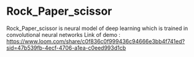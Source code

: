 # Rock_Paper_scissor
Rock_Paper_scissor is neural model of deep learning which is trained in convolutional neural networks
Link of demo : https://www.loom.com/share/c0f836c0f999436c94666e3bb4f741ed?sid=47b539fb-4ecf-4706-a1ea-c0eed993d1cb
